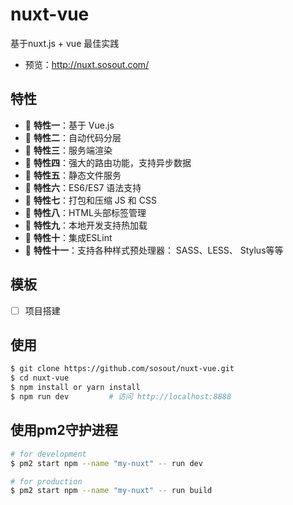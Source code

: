 # nuxt-vue

基于nuxt.js + vue 最佳实践

- 预览：http://nuxt.sosout.com/

## 特性

- :gem: **特性一**：基于 Vue.js
- :rocket: **特性二**：自动代码分层
- :1234: **特性三**：服务端渲染
- :gem: **特性四**：强大的路由功能，支持异步数据
- :rocket: **特性五**：静态文件服务
- :1234: **特性六**：ES6/ES7 语法支持
- :gem: **特性七**：打包和压缩 JS 和 CSS
- :rocket: **特性八**：HTML头部标签管理
- :1234: **特性九**：本地开发支持热加载
- :gem: **特性十**：集成ESLint
- :rocket: **特性十一**：支持各种样式预处理器： SASS、LESS、 Stylus等等

## 模板
- [ ] 项目搭建

## 使用

```bash
$ git clone https://github.com/sosout/nuxt-vue.git
$ cd nuxt-vue
$ npm install or yarn install
$ npm run dev         # 访问 http://localhost:8888
```

## 使用pm2守护进程

```bash
# for development
$ pm2 start npm --name "my-nuxt" -- run dev

# for production
$ pm2 start npm --name "my-nuxt" -- run build         
```
